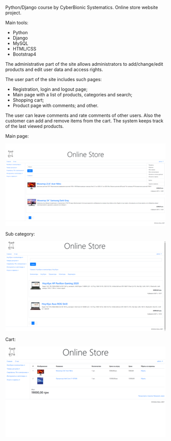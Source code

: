 Python/Django course by CyberBionic Systematics.
Online store website project.

Main tools:
  - Python
  - Django
  - MySQL
  - HTML/CSS
  - Bootstrap4

The administrative part of the site allows administrators to add/change/edit products and edit user data and access rights.

The user part of the site includes such pages:
  - Registration, login and logout page;
  - Main page with a list of products, categories and search;
  - Shopping cart;
  - Product page with comments;
  and other.

The user can leave comments and rate comments of other users. Also the customer can add and remove items from the cart. The system keeps track of the last viewed products.


Main page:


![](https://github.com/Leu-s/OnlineStore-Django/blob/main/media/github/main.png)

Sub category:


![](https://github.com/Leu-s/OnlineStore-Django/blob/main/media/github/subcategory.png)

Cart:


![](https://github.com/Leu-s/OnlineStore-Django/blob/main/media/github/cart.png)
